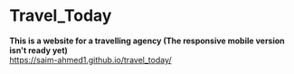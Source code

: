 # Travel_Today
<b>This is a website for a travelling agency (The responsive mobile version isn't ready yet)</b>
<br>https://saim-ahmed1.github.io/travel_today/
